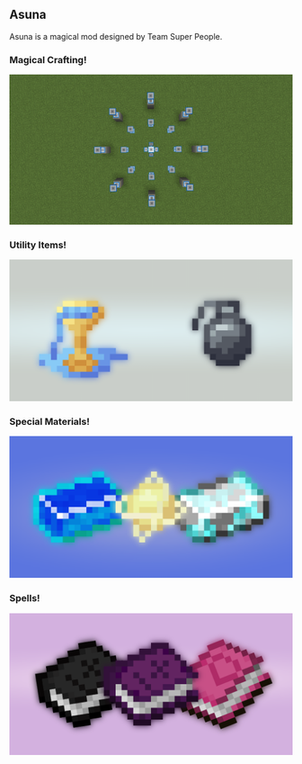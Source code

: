 ## Asuna

Asuna is a magical mod designed by Team Super People.

### Magical Crafting!
![](resources/altar.png)

### Utility Items!
![](resources/utility_items.png)

### Special Materials!
![](resources/materials.png)

### Spells!
![](resources/spells.png)
